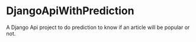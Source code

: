 # DjangoApiWithPrediction
A Django Api project to do prediction to know if an article will be popular or not.
